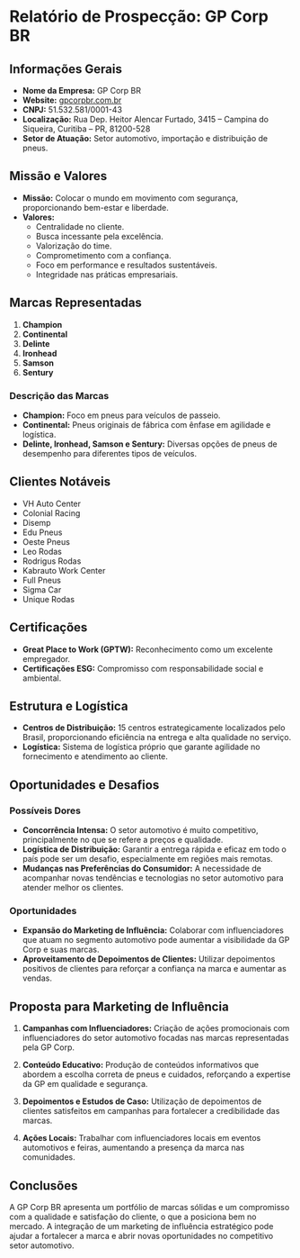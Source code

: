 # Relatório de Prospecção: GP Corp BR

## Informações Gerais
- **Nome da Empresa:** GP Corp BR
- **Website:** [gpcorpbr.com.br](https://gpcorpbr.com.br)
- **CNPJ:** 51.532.581/0001-43
- **Localização:** Rua Dep. Heitor Alencar Furtado, 3415 – Campina do Siqueira, Curitiba – PR, 81200-528
- **Setor de Atuação:** Setor automotivo, importação e distribuição de pneus.

## Missão e Valores
- **Missão:** Colocar o mundo em movimento com segurança, proporcionando bem-estar e liberdade.
- **Valores:**
  - Centralidade no cliente.
  - Busca incessante pela excelência.
  - Valorização do time.
  - Comprometimento com a confiança.
  - Foco em performance e resultados sustentáveis.
  - Integridade nas práticas empresariais.

## Marcas Representadas
1. **Champion**
2. **Continental**
3. **Delinte**
4. **Ironhead**
5. **Samson**
6. **Sentury**

### Descrição das Marcas
- **Champion:** Foco em pneus para veículos de passeio.
- **Continental:** Pneus originais de fábrica com ênfase em agilidade e logística.
- **Delinte, Ironhead, Samson e Sentury:** Diversas opções de pneus de desempenho para diferentes tipos de veículos.

## Clientes Notáveis
- VH Auto Center
- Colonial Racing
- Disemp
- Edu Pneus
- Oeste Pneus
- Leo Rodas
- Rodrigus Rodas
- Kabrauto Work Center
- Full Pneus
- Sigma Car
- Unique Rodas

## Certificações
- **Great Place to Work (GPTW):** Reconhecimento como um excelente empregador.
- **Certificações ESG:** Compromisso com responsabilidade social e ambiental.

## Estrutura e Logística
- **Centros de Distribuição:** 15 centros estrategicamente localizados pelo Brasil, proporcionando eficiência na entrega e alta qualidade no serviço.
- **Logística:** Sistema de logística próprio que garante agilidade no fornecimento e atendimento ao cliente.

## Oportunidades e Desafios
### Possíveis Dores
- **Concorrência Intensa:** O setor automotivo é muito competitivo, principalmente no que se refere a preços e qualidade.
- **Logística de Distribuição:** Garantir a entrega rápida e eficaz em todo o país pode ser um desafio, especialmente em regiões mais remotas.
- **Mudanças nas Preferências do Consumidor:** A necessidade de acompanhar novas tendências e tecnologias no setor automotivo para atender melhor os clientes.

### Oportunidades
- **Expansão do Marketing de Influência:** Colaborar com influenciadores que atuam no segmento automotivo pode aumentar a visibilidade da GP Corp e suas marcas.
- **Aproveitamento de Depoimentos de Clientes:** Utilizar depoimentos positivos de clientes para reforçar a confiança na marca e aumentar as vendas.

## Proposta para Marketing de Influência
1. **Campanhas com Influenciadores:** Criação de ações promocionais com influenciadores do setor automotivo focadas nas marcas representadas pela GP Corp.
   
2. **Conteúdo Educativo:** Produção de conteúdos informativos que abordem a escolha correta de pneus e cuidados, reforçando a expertise da GP em qualidade e segurança.

3. **Depoimentos e Estudos de Caso:** Utilização de depoimentos de clientes satisfeitos em campanhas para fortalecer a credibilidade das marcas.

4. **Ações Locais:** Trabalhar com influenciadores locais em eventos automotivos e feiras, aumentando a presença da marca nas comunidades.

## Conclusões
A GP Corp BR apresenta um portfólio de marcas sólidas e um compromisso com a qualidade e satisfação do cliente, o que a posiciona bem no mercado. A integração de um marketing de influência estratégico pode ajudar a fortalecer a marca e abrir novas oportunidades no competitivo setor automotivo.